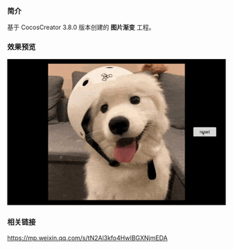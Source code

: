 ### 简介
基于 CocosCreator 3.8.0 版本创建的 **图片渐变** 工程。

### 效果预览
![image](../../../gif/202209/2022091901.gif)

### 相关链接
https://mp.weixin.qq.com/s/tN2Al3kfo4HwIBGXNjmEDA